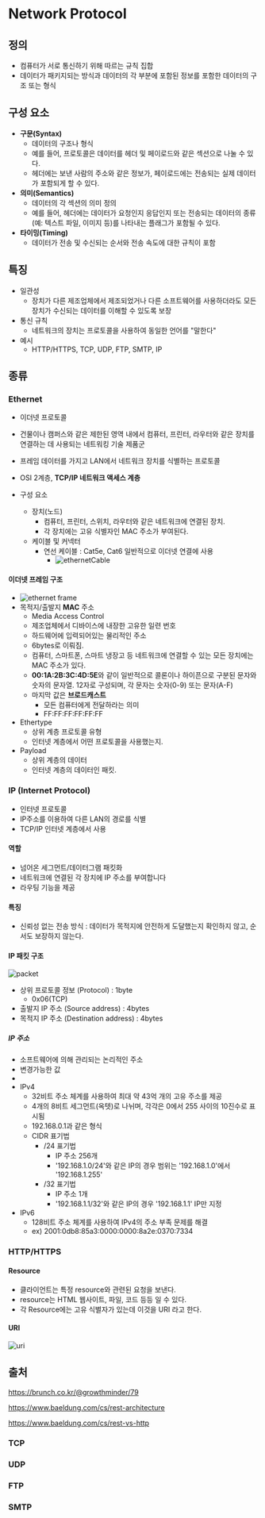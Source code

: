 # Network Protocol

## 정의
- 컴퓨터가 서로 통신하기 위해 따르는 규칙 집합
- 데이터가 패키지되는 방식과 데이터의 각 부분에 포함된 정보를 포함한 데이터의 구조 또는 형식

## 구성 요소
- **구문(Syntax)**
  - 데이터의 구조나 형식 
  - 예를 들어, 프로토콜은 데이터를 헤더 및 페이로드와 같은 섹션으로 나눌 수 있다.
  - 헤더에는 보낸 사람의 주소와 같은 정보가, 페이로드에는 전송되는 실제 데이터가 포함되게 할 수 있다.
- **의미(Semantics)**
  - 데이터의 각 섹션의 의미 정의
  - 예를 들어, 헤더에는 데이터가 요청인지 응답인지 또는 전송되는 데이터의 종류(예: 텍스트 파일, 이미지 등)를 나타내는 플래그가 포함될 수 있다.
- **타이밍(Timing)**
  - 데이터가 전송 및 수신되는 순서와 전송 속도에 대한 규칙이 포함

## 특징
* 일관성
  * 장치가 다른 제조업체에서 제조되었거나 다른 소프트웨어를 사용하더라도 모든 장치가 수신되는 데이터를 이해할 수 있도록 보장
* 통신 규칙
  * 네트워크의 장치는 프로토콜을 사용하여 동일한 언어를 "말한다"
* 예시
  * HTTP/HTTPS, TCP, UDP, FTP, SMTP, IP

## 종류

### Ethernet 
- 이더넷 프로토콜
- 건물이나 캠퍼스와 같은 제한된 영역 내에서 컴퓨터, 프린터, 라우터와 같은 장치를 연결하는 데 사용되는 네트워킹 기술 제품군
- 프레임 데이터를 가지고 LAN에서 네트워크 장치를 식별하는 프로토콜
- OSI 2계층, **TCP/IP 네트워크 액세스 계층**

- 구성 요소
  - 장치(노드)
    - 컴퓨터, 프린터, 스위치, 라우터와 같은 네트워크에 연결된 장치.
    - 각 장치에는 고유 식별자인 MAC 주소가 부여된다.
  - 케이블 및 커넥터
    - 연선 케이블 : Cat5e, Cat6 일반적으로 이더넷 연결에 사용
      - ![ethernetCable](../../images/Cs/ethernetCable.png)

#### 이더넷 프레임 구조
  - ![ethernet frame](../../images/Cs/ethernetframe.png)
  - 목적지/출발지 **MAC** 주소
    - Media Access Control
    - 제조업체에서 디바이스에 내장한 고유한 일련 번호
    - 하드웨어에 입력되어있는 물리적인 주소
    - 6bytes로 이뤄짐.
    - 컴퓨터, 스마트폰, 스마트 냉장고 등 네트워크에 연결할 수 있는 모든 장치에는 MAC 주소가 있다.
    - **00:1A:2B:3C:4D:5E**와 같이 일반적으로 콜론이나 하이픈으로 구분된 문자와 숫자의 문자열. 12자로 구성되며, 각 문자는 숫자(0-9) 또는 문자(A-F)
    - 마지막 값은 **브로드캐스트**
      - 모든 컴퓨터에게 전달하라는 의미
      - FF:FF:FF:FF:FF:FF
  - Ethertype
    - 상위 계층 프로토콜 유형
    - 인터넷 계층에서 어떤 프로토콜을 사용했는지.
  - Payload
    - 상위 계층의 데이터
    - 인터넷 계층의 데이터인 패킷.

### IP (Internet Protocol)
- 인터넷 프로토콜
- IP주소를 이용하여 다른 LAN의 경로를 식별
- TCP/IP 인터넷 계층에서 사용

#### 역할
- 넘어온 세그먼트/데이터그램 패킷화
- 네트워크에 연결된 각 장치에 IP 주소를 부여합니다
- 라우팅 기능을 제공

#### 특징
- 신뢰성 없는 전송 방식 : 데이터가 목적지에 안전하게 도달했는지 확인하지 않고, 순서도 보장하지 않는다.

#### IP 패킷 구조
![packet](../../images/Cs/IPv4_Packet-en.svg.png)
- 상위 프로토콜 정보 (Protocol) : 1byte
  - 0x06(TCP)
- 출발지 IP 주소 (Source address) : 4bytes
- 목적지 IP 주소 (Destination address) : 4bytes
   
##### IP 주소
- 소프트웨어에 의해 관리되는 논리적인 주소
- 변경가능한 값
- 
- IPv4 
  - 32비트 주소 체계를 사용하여 최대 약 43억 개의 고유 주소를 제공
  - 4개의 8비트 세그먼트(옥텟)로 나뉘며, 각각은 0에서 255 사이의 10진수로 표시됨
  - 192.168.0.1과 같은 형식
  - CIDR 표기법
    - /24 표기법
      - IP 주소 256개
      - '192.168.1.0/24'와 같은 IP의 경우 범위는 '192.168.1.0'에서 '192.168.1.255'
    - /32 표기법
      - IP 주소 1개
      - '192.168.1.1/32'와 같은 IP의 경우 '192.168.1.1' IP만 지정
- IPv6
  - 128비트 주소 체계를 사용하여 IPv4의 주소 부족 문제를 해결
  - ex) 2001:0db8:85a3:0000:0000:8a2e:0370:7334

### HTTP/HTTPS
####  Resource
- 클라이언트는 특정 resource와 관련된 요청을 보낸다.
- resource는 HTML 웹사이트, 파일, 코드 등등 일 수 있다.
- 각 Resource에는 고유 식별자가 있는데 이것을 URI 라고 한다.

#### URI
![uri](../../images/Cs/uri.png)

## 출처
https://brunch.co.kr/@growthminder/79

https://www.baeldung.com/cs/rest-architecture

https://www.baeldung.com/cs/rest-vs-http

### TCP

### UDP

### FTP

### SMTP 

